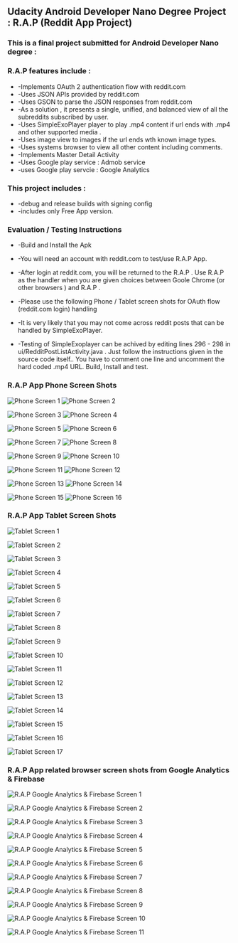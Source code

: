 ## Udacity Android Developer Nano Degree Project : R.A.P (Reddit App Project)

### This is a final project submitted for Android Developer  Nano degree :

### R.A.P features include : 

* -Implements OAuth 2 authentication flow with reddit.com
* -Uses JSON APIs provided by reddit.com
* -Uses GSON to parse the JSON responses from reddit.com
* -As a solution , it presents a single, unified, and balanced view of all the subreddits subscribed by user.
* -Uses SimpleExoPlayer player to play .mp4 content if url ends with .mp4 and other supported media .
* -Uses image view to images if the url ends wth known image types.
* -Uses systems browser to view all other content including comments.
* -Implements Master Detail Activity
* -Uses Google play service :  Admob service
* -uses Google play servcie : Google Analytics


### This project includes :

 * -debug and release builds with signing config
 * -includes only Free App version.
 
### Evaluation / Testing Instructions

* -Build and Install the Apk 
* -You will need an account with reddit.com to test/use R.A.P App.
* -After login at reddit.com, you will be returned to the R.A.P .
   Use R.A.P as the  handler when you are given choices between Goole Chrome (or other browsers ) and  R.A.P . 
* -Please use the following Phone / Tablet screen shots for OAuth flow (reddit.com login) handling 
   
* -It is very likely that you may not come across reddit posts that can be handled by SimpleExoPlayer.
* -Testing of SimpleExoplayer can be achived by editing lines 296 - 298 in ui/RedditPostListActivity.java .
   Just follow the instructions given in the source code itself.. You have to comment one line  and uncomment the hard coded .mp4 URL.
   Build, Install and test.

 
### R.A.P App Phone Screen Shots

![Phone Screen 1](screen_images/screen_001.JPG)
![Phone Screen 2](screen_images/screen_002.JPG)

![Phone Screen 3](screen_images/screen_003.JPG)
![Phone Screen 4](screen_images/screen_004.JPG)

![Phone Screen 5](screen_images/screen_005.JPG)
![Phone Screen 6](screen_images/screen_006.JPG)

![Phone Screen 7](screen_images/screen_007.JPG)
![Phone Screen 8](screen_images/screen_008.JPG)

![Phone Screen 9](screen_images/screen_009.JPG)
![Phone Screen 10](screen_images/screen_010.JPG)

![Phone Screen 11](screen_images/screen_011.JPG)
![Phone Screen 12](screen_images/screen_012.JPG)

![Phone Screen 13](screen_images/screen_013.JPG)
![Phone Screen 14](screen_images/screen_014.JPG)

![Phone Screen 15](screen_images/screen_015.JPG)
![Phone Screen 16](screen_images/screen_016.JPG)


### R.A.P App Tablet Screen Shots

![Tablet Screen 1](screen_images/screen_101.JPG)

![Tablet Screen 2](screen_images/screen_102.JPG)

![Tablet Screen 3](screen_images/screen_103.JPG)

![Tablet Screen 4](screen_images/screen_104.JPG)

![Tablet Screen 5](screen_images/screen_105.JPG)

![Tablet Screen 6](screen_images/screen_106.JPG)

![Tablet Screen 7](screen_images/screen_107.JPG)

![Tablet Screen 8](screen_images/screen_108.JPG)

![Tablet Screen 9](screen_images/screen_109.JPG)

![Tablet Screen 10](screen_images/screen_110.JPG)

![Tablet Screen 11](screen_images/screen_111.JPG)

![Tablet Screen 12](screen_images/screen_112.JPG)

![Tablet Screen 13](screen_images/screen_113.JPG)

![Tablet Screen 14](screen_images/screen_114.JPG)

![Tablet Screen 15](screen_images/screen_115.JPG)

![Tablet Screen 16](screen_images/screen_116.JPG)

![Tablet Screen 17](screen_images/screen_117.JPG)


### R.A.P App related browser screen shots from Google Analytics & Firebase

![R.A.P Google Analytics & Firebase Screen 1](screen_images/screen_201.JPG)

![R.A.P Google Analytics & Firebase Screen 2](screen_images/screen_202.JPG)

![R.A.P Google Analytics & Firebase Screen 3](screen_images/screen_203.JPG)

![R.A.P Google Analytics & Firebase Screen 4](screen_images/screen_204.JPG)

![R.A.P Google Analytics & Firebase Screen 5](screen_images/screen_205.JPG)

![R.A.P Google Analytics & Firebase Screen 6](screen_images/screen_206.JPG)

![R.A.P Google Analytics & Firebase Screen 7](screen_images/screen_207.JPG)

![R.A.P Google Analytics & Firebase Screen 8](screen_images/screen_208.JPG)

![R.A.P Google Analytics & Firebase Screen 9](screen_images/screen_209.JPG)

![R.A.P Google Analytics & Firebase Screen 10](screen_images/screen_210.JPG)

![R.A.P Google Analytics & Firebase Screen 11](screen_images/screen_211.JPG)

